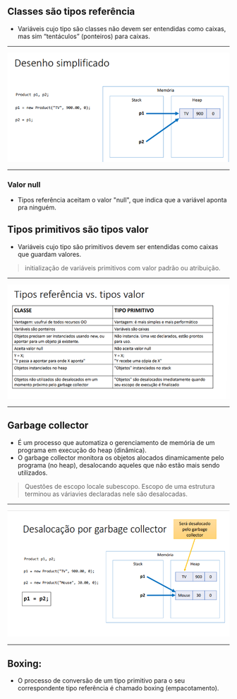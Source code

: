 ## Classes são tipos referência
- Variáveis cujo tipo são classes não devem ser entendidas como caixas, mas sim “tentáculos” (ponteiros) para caixas.

---
![image](image2.png)

---


### Valor null
- Tipos referência aceitam o valor "null", que indica que a variável aponta pra ninguém.


## Tipos primitivos são tipos valor
- Variáveis cujo tipo são primitivos devem ser entendidas como caixas que guardam valores.
> initialização de variáveis primitivos com valor padrão ou atribuição.

---
![image](image3.png)

---

## Garbage collector
- É um processo que automatiza o gerenciamento de memória de um
programa em execução do heap (dinâmica).
- O garbage collector monitora os objetos alocados dinamicamente pelo programa (no heap), desalocando aqueles que não estão mais sendo utilizados.
> Questões de escopo locale subescopo.
> Escopo de uma estrutura terminou as váriavies declaradas nele são desalocadas.
---
![image](image4.png)

---
## Boxing:
- O processo de conversão de um tipo primitivo para o seu correspondente tipo referência é chamado boxing (empacotamento).





